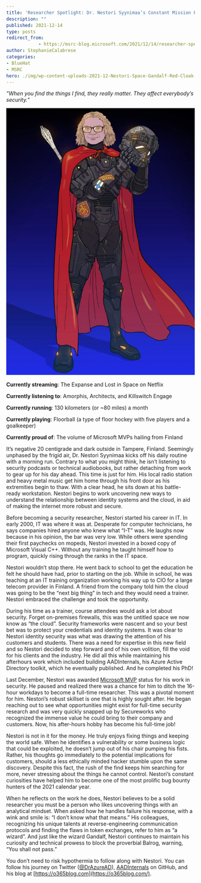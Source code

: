 ```yaml
---
title: 'Researcher Spotlight: Dr. Nestori Syynimaa’s Constant Mission Protecting Identities'
description: ""
published: 2021-12-14
type: posts
redirect_from:
            - https://msrc-blog.microsoft.com/2021/12/14/researcher-spotlight-dr-nestori-syynimaas-constant-mission-protecting-identities/
author: StephanieCalabrese
categories:
- BlueHat
- MSRC
hero: ./img/wp-content-uploads-2021-12-Nestori-Space-Gandalf-Red-Cloak-4-724x1024.jpg
---
```

<!-- wp:paragraph -->

_"When you find the things I find, they really matter. They affect everybody’s security.”_

<!-- /wp:paragraph -->

<!-- wp:columns -->

<!-- wp:column {"width":"50%"} -->

<!-- wp:image {"id":13668,"width":311,"height":439,"sizeSlug":"large","linkDestination":"none"} -->

![](./img/wp-content-uploads-2021-12-Nestori-Space-Gandalf-Red-Cloak-4-724x1024.jpg)

<!-- /wp:image -->

<!-- /wp:column -->

<!-- wp:column {"width":"65%"} -->

<!-- wp:paragraph -->

**Currently streaming**: The Expanse and Lost in Space on Netflix

<!-- /wp:paragraph -->

<!-- wp:paragraph -->

**Currently listening to**: Amorphis, Architects, and Killswitch Engage

<!-- /wp:paragraph -->

<!-- wp:paragraph -->

**Currently running**: 130 kilometers (or ~80 miles) a month

<!-- /wp:paragraph -->

<!-- wp:paragraph -->

**Currently playing**: Floorball (a type of floor hockey with five players and a goalkeeper)

<!-- /wp:paragraph -->

<!-- wp:paragraph -->

**Currently proud of**: The volume of Microsoft MVPs hailing from Finland

<!-- /wp:paragraph -->

<!-- /wp:column -->

<!-- /wp:columns -->

<!-- wp:paragraph -->

It’s negative 20 centigrade and dark outside in Tampere, Finland. Seemingly unphased by the frigid air, Dr. Nestori Syynimaa kicks off his daily routine with a morning run. Contrary to what you might think, he isn’t listening to security podcasts or technical audiobooks, but rather detaching from work to gear up for his day ahead. This time is just for him. His local radio station and heavy metal music get him home through his front door as his extremities begin to thaw. With a clear head, he sits down at his battle-ready workstation. Nestori begins to work uncovering new ways to understand the relationship between identity systems and the cloud, in aid of making the internet more robust and secure.

<!-- /wp:paragraph -->

<!-- wp:paragraph -->

Before becoming a security researcher, Nestori started his career in IT. In early 2000, IT was where it was at. Desperate for computer technicians, he says companies hired anyone who knew what “I-T” was. He laughs now because in his opinion, the bar was very low. While others were spending their first paychecks on mopeds, Nestori invested in a boxed copy of Microsoft Visual C++. Without any training he taught himself how to program, quickly rising through the ranks in the IT space.

<!-- /wp:paragraph -->

<!-- wp:paragraph -->

Nestori wouldn’t stop there. He went back to school to get the education he felt he should have had, prior to starting on the job. While in school, he was teaching at an IT training organization working his way up to CIO for a large telecom provider in Finland. A friend from the company told him the cloud was going to be the “next big thing” in tech and they would need a trainer. Nestori embraced the challenge and took the opportunity.

<!-- /wp:paragraph -->

<!-- wp:paragraph -->

During his time as a trainer, course attendees would ask a lot about security. Forget on-premises firewalls, this was the untitled space we now know as “the cloud”. Security frameworks were nascent and so your best bet was to protect your credentials and identity systems. It was clear to Nestori identity security was what was drawing the attention of his customers and students. There was a need for expertise in this new field and so Nestori decided to step forward and of his own volition, fill the void for his clients and the industry. He did all this while maintaining his afterhours work which included building AADInternals, his Azure Active Directory toolkit, which he eventually published. And he completed his PhD!

<!-- /wp:paragraph -->

<!-- wp:paragraph -->

Last December, Nestori was awarded [Microsoft MVP](https://mvp.microsoft.com/en-us/PublicProfile/5004066?fullName=Nestori%20Syynimaa) status for his work in security. He paused and realized there was a chance for him to ditch the 16-hour workdays to become a full-time researcher. This was a pivotal moment for him. Nestori’s robust skillset is one that is highly sought after. He began reaching out to see what opportunities might exist for full-time security research and was very quickly snapped up by Secureworks who recognized the immense value he could bring to their company and customers. Now, his after-hours hobby has become his full-time job!

<!-- /wp:paragraph -->

<!-- wp:paragraph -->

Nestori is not in it for the money. He truly enjoys fixing things and keeping the world safe. When he identifies a vulnerability or some business logic that could be exploited, he doesn’t jump out of his chair pumping his fists. Rather, his thoughts go immediately to the potential implications for customers, should a less ethically minded hacker stumble upon the same discovery. Despite this fact, the rush of the find keeps him searching for more, never stressing about the things he cannot control. Nestori’s constant curiosities have helped him to become one of the most prolific bug bounty hunters of the 2021 calendar year.

<!-- /wp:paragraph -->

<!-- wp:paragraph -->

When he reflects on the work he does, Nestori believes to be a solid researcher you must be a person who likes uncovering things with an analytical mindset. When asked how he handles failure his response, with a wink and smile is: “I don’t know what that means.” His colleagues, recognizing his unique talents at reverse-engineering communication protocols and finding the flaws in token exchanges, refer to him as “a wizard”. And just like the wizard Gandalf, Nestori continues to maintain his curiosity and technical prowess to block the proverbial Balrog, warning, “You shall not pass.”

<!-- /wp:paragraph -->

<!-- wp:paragraph -->

You don’t need to risk hypothermia to follow along with Nestori. You can follow his journey on Twitter ([@DrAzureAD](https://twitter.com/drazuread)), [AADInternals](https://github.com/Gerenios/AADInternals) on GitHub, and his blog at [https://o365blog.com](https://o365blog.com/).

<!-- /wp:paragraph -->
